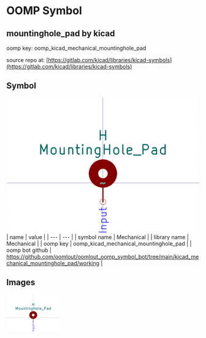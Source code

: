 # OOMP Symbol  
## mountinghole_pad  by kicad  
  
oomp key: oomp_kicad_mechanical_mountinghole_pad  
  
source repo at: [https://gitlab.com/kicad/libraries/kicad-symbols](https://gitlab.com/kicad/libraries/kicad-symbols)  
## Symbol  
  
[![working.png](working_600.png)](working.png)  
| name | value | 
| --- | --- | 
| symbol name | Mechanical | 
| library name | Mechanical | 
| oomp key | oomp_kicad_mechanical_mountinghole_pad | 
| oomp bot github | https://github.com/oomlout/oomlout_oomp_symbol_bot/tree/main/kicad_mechanical_mountinghole_pad/working | 
## Images  
  
[![working.png](working_140.png)](working.png)  
